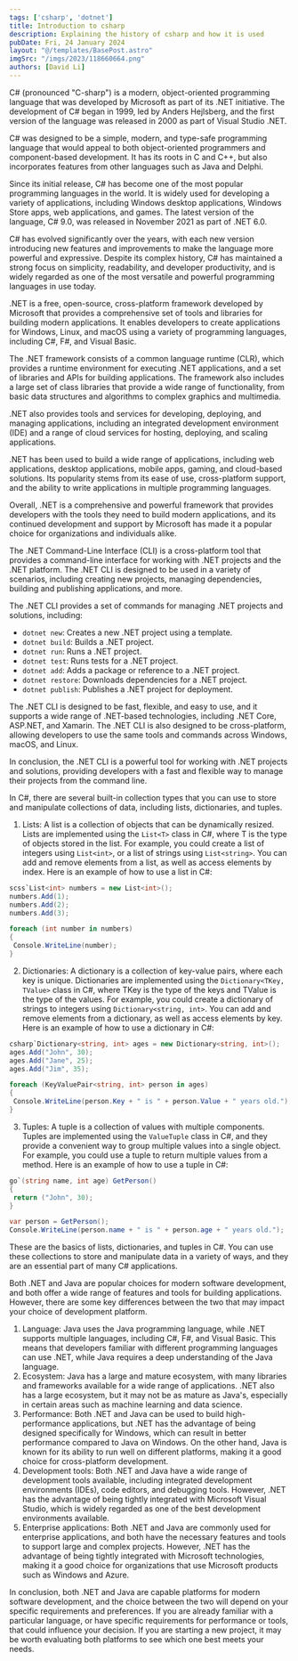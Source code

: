 ```yaml
---
tags: ['csharp', 'dotnet']
title: Introduction to csharp
description: Explaining the history of csharp and how it is used
pubDate: Fri, 24 January 2024
layout: "@/templates/BasePost.astro"
imgSrc: "/imgs/2023/118660664.png"
authors: [David Li]
---
```

C# (pronounced "C-sharp") is a modern, object-oriented programming language that was developed by Microsoft as part of its .NET initiative. The development of C# began in 1999, led by Anders Hejlsberg, and the first version of the language was released in 2000 as part of Visual Studio .NET.

C# was designed to be a simple, modern, and type-safe programming language that would appeal to both object-oriented programmers and component-based development. It has its roots in C and C++, but also incorporates features from other languages such as Java and Delphi.

Since its initial release, C# has become one of the most popular programming languages in the world. It is widely used for developing a variety of applications, including Windows desktop applications, Windows Store apps, web applications, and games. The latest version of the language, C# 9.0, was released in November 2021 as part of .NET 6.0.

C# has evolved significantly over the years, with each new version introducing new features and improvements to make the language more powerful and expressive. Despite its complex history, C# has maintained a strong focus on simplicity, readability, and developer productivity, and is widely regarded as one of the most versatile and powerful programming languages in use today.


.NET is a free, open-source, cross-platform framework developed by Microsoft that provides a comprehensive set of tools and libraries for building modern applications. It enables developers to create applications for Windows, Linux, and macOS using a variety of programming languages, including C#, F#, and Visual Basic.

The .NET framework consists of a common language runtime (CLR), which provides a runtime environment for executing .NET applications, and a set of libraries and APIs for building applications. The framework also includes a large set of class libraries that provide a wide range of functionality, from basic data structures and algorithms to complex graphics and multimedia.

.NET also provides tools and services for developing, deploying, and managing applications, including an integrated development environment (IDE) and a range of cloud services for hosting, deploying, and scaling applications.

.NET has been used to build a wide range of applications, including web applications, desktop applications, mobile apps, gaming, and cloud-based solutions. Its popularity stems from its ease of use, cross-platform support, and the ability to write applications in multiple programming languages.

Overall, .NET is a comprehensive and powerful framework that provides developers with the tools they need to build modern applications, and its continued development and support by Microsoft has made it a popular choice for organizations and individuals alike.


The .NET Command-Line Interface (CLI) is a cross-platform tool that provides a command-line interface for working with .NET projects and the .NET platform. The .NET CLI is designed to be used in a variety of scenarios, including creating new projects, managing dependencies, building and publishing applications, and more.

The .NET CLI provides a set of commands for managing .NET projects and solutions, including:

* `dotnet new`: Creates a new .NET project using a template.
* `dotnet build`: Builds a .NET project.
* `dotnet run`: Runs a .NET project.
* `dotnet test`: Runs tests for a .NET project.
* `dotnet add`: Adds a package or reference to a .NET project.
* `dotnet restore`: Downloads dependencies for a .NET project.
* `dotnet publish`: Publishes a .NET project for deployment.

The .NET CLI is designed to be fast, flexible, and easy to use, and it supports a wide range of .NET-based technologies, including .NET Core, ASP.NET, and Xamarin. The .NET CLI is also designed to be cross-platform, allowing developers to use the same tools and commands across Windows, macOS, and Linux.

In conclusion, the .NET CLI is a powerful tool for working with .NET projects and solutions, providing developers with a fast and flexible way to manage their projects from the command line.


In C#, there are several built-in collection types that you can use to store and manipulate collections of data, including lists, dictionaries, and tuples.

1. Lists: A list is a collection of objects that can be dynamically resized. Lists are implemented using the `List<T>` class in C#, where T is the type of objects stored in the list. For example, you could create a list of integers using `List<int>`, or a list of strings using `List<string>`. You can add and remove elements from a list, as well as access elements by index. Here is an example of how to use a list in C#:


```csharp
scss`List<int> numbers = new List<int>();
numbers.Add(1);
numbers.Add(2);
numbers.Add(3);

foreach (int number in numbers)
{
 Console.WriteLine(number);
}
```
2. Dictionaries: A dictionary is a collection of key-value pairs, where each key is unique. Dictionaries are implemented using the `Dictionary<TKey, TValue>` class in C#, where TKey is the type of the keys and TValue is the type of the values. For example, you could create a dictionary of strings to integers using `Dictionary<string, int>`. You can add and remove elements from a dictionary, as well as access elements by key. Here is an example of how to use a dictionary in C#:


```csharp
csharp`Dictionary<string, int> ages = new Dictionary<string, int>();
ages.Add("John", 30);
ages.Add("Jane", 25);
ages.Add("Jim", 35);

foreach (KeyValuePair<string, int> person in ages)
{
 Console.WriteLine(person.Key + " is " + person.Value + " years old.");
}
```
3. Tuples: A tuple is a collection of values with multiple components. Tuples are implemented using the `ValueTuple` class in C#, and they provide a convenient way to group multiple values into a single object. For example, you could use a tuple to return multiple values from a method. Here is an example of how to use a tuple in C#:


```csharp
go`(string name, int age) GetPerson()
{
 return ("John", 30);
}

var person = GetPerson();
Console.WriteLine(person.name + " is " + person.age + " years old.");
```
These are the basics of lists, dictionaries, and tuples in C#. You can use these collections to store and manipulate data in a variety of ways, and they are an essential part of many C# applications.


Both .NET and Java are popular choices for modern software development, and both offer a wide range of features and tools for building applications. However, there are some key differences between the two that may impact your choice of development platform.

1. Language: Java uses the Java programming language, while .NET supports multiple languages, including C#, F#, and Visual Basic. This means that developers familiar with different programming languages can use .NET, while Java requires a deep understanding of the Java language.
2. Ecosystem: Java has a large and mature ecosystem, with many libraries and frameworks available for a wide range of applications. .NET also has a large ecosystem, but it may not be as mature as Java's, especially in certain areas such as machine learning and data science.
3. Performance: Both .NET and Java can be used to build high-performance applications, but .NET has the advantage of being designed specifically for Windows, which can result in better performance compared to Java on Windows. On the other hand, Java is known for its ability to run well on different platforms, making it a good choice for cross-platform development.
4. Development tools: Both .NET and Java have a wide range of development tools available, including integrated development environments (IDEs), code editors, and debugging tools. However, .NET has the advantage of being tightly integrated with Microsoft Visual Studio, which is widely regarded as one of the best development environments available.
5. Enterprise applications: Both .NET and Java are commonly used for enterprise applications, and both have the necessary features and tools to support large and complex projects. However, .NET has the advantage of being tightly integrated with Microsoft technologies, making it a good choice for organizations that use Microsoft products such as Windows and Azure.

In conclusion, both .NET and Java are capable platforms for modern software development, and the choice between the two will depend on your specific requirements and preferences. If you are already familiar with a particular language, or have specific requirements for performance or tools, that could influence your decision. If you are starting a new project, it may be worth evaluating both platforms to see which one best meets your needs.
